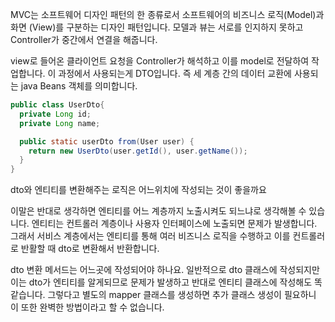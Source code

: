 MVC는 소프트웨어 디자인 패턴의 한 종류로서 소프트웨어의 비즈니스 로직(Model)과 화면 (View)를 구분하는 디자인 패턴입니다. 모델과 뷰는 서로를 인지하지 못하고 Controller가 중간에서 연결을 해줍니다.

view로 들어온 클라이언트 요청을 Controller가 해석하고 이를 model로 전달하여 작업합니다. 이 과정에서 사용되는게 DTO입니다. 즉 세 계층 간의 데이터 교환에 사용되는 java Beans 객체를 의미합니다.

```java
public class UserDto{
  private Long id;
  private Long name;

  public static userDto from(User user) {
    return new UserDto(user.getId(), user.getName());
  }
}
```

dto와 엔티티를 변환해주는 로직은 어느위치에 작성되는 것이 좋을까요

이말은 반대로 생각하면 엔티티를 어느 계층까지 노출시켜도 되느냐로 생각해볼 수 있습니다. 엔티티는 컨트롤러 계층이나 사용자 인터페이스에 노출되면 문제가 발생합니다. 그래서 서비스 계층에서는 엔티티를 통해 여러 비즈니스 로직을 수행하고 이를 컨트롤러로 반활할 때 dto로 변환해서 반환합니다.

dto 변환 메서드는 어느곳에 작성되어야 하나요. 일반적으로 dto 클래스에 작성되지만 이는 dto가 엔티티를 알게되므로 문제가 발생하고 반대로 엔티티 클래스에 작성해도 똑같습니다. 그렇다고 별도의 mapper 클래스를 생성하면 추가 클래스 생성이 필요하니 이 또한 완벽한 방법이라고 할 수 없습니다.

